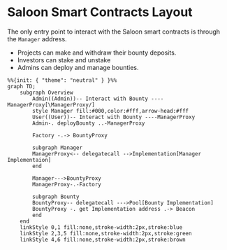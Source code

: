# Saloon Smart Contracts Layout

The only entry point to interact with the Saloon smart contracts is through the `Manager` address.

- Projects can make and withdraw their bounty deposits.
- Investors can stake and unstake
- Admins can deploy and manage bounties.

```mermaid
%%{init: { "theme": "neutral" } }%%
graph TD;
    subgraph Overview
        Admin((Admin))-- Interact with Bounty ----ManagerProxy[\ManagerProxy/]
        style Manager fill:#000,color:#fff,arrow-head:#fff
        User((User))-- Interact with Bounty ----ManagerProxy
        Admin-. deployBounty ..-ManagerProxy

        Factory -.-> BountyProxy

        subgraph Manager
        ManagerProxy<-- delegatecall -->Implementation[Manager Implementaion]
        end

        Manager--->BountyProxy
        ManagerProxy-.-Factory

        subgraph Bounty
        BountyProxy-- delegatecall --->Pool[Bounty Implementation]
        BountyProxy -. get Implementation address .-> Beacon
        end
    end
    linkStyle 0,1 fill:none,stroke-width:2px,stroke:blue
    linkStyle 2,3,5 fill:none,stroke-width:2px,stroke:green
    linkStyle 4,6 fill:none,stroke-width:2px,stroke:brown

```
